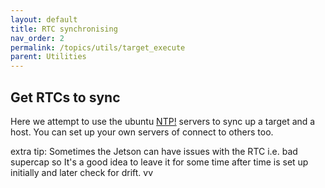 ```yaml
---
layout: default
title: RTC synchronising
nav_order: 2 
permalink: /topics/utils/target_execute
parent: Utilities
---
```


## Get RTCs to sync

Here we attempt to use the ubuntu [NTP!](https://en.wikipedia.org/wiki/Network_Time_Protocol) servers to sync up a target and a host. You can set up your own servers of connect to others too. 

extra tip: Sometimes the Jetson can have issues with the RTC i.e. bad supercap so It's a good idea to leave it for some time after time is set up initially and later check for drift. 
vv

